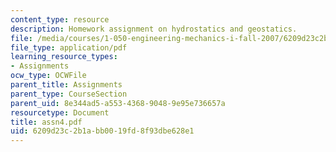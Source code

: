 ```yaml
---
content_type: resource
description: Homework assignment on hydrostatics and geostatics.
file: /media/courses/1-050-engineering-mechanics-i-fall-2007/6209d23c2b1abb0019fd8f93dbe628e1_assn4.pdf
file_type: application/pdf
learning_resource_types:
- Assignments
ocw_type: OCWFile
parent_title: Assignments
parent_type: CourseSection
parent_uid: 8e344ad5-a553-4368-9048-9e95e736657a
resourcetype: Document
title: assn4.pdf
uid: 6209d23c-2b1a-bb00-19fd-8f93dbe628e1
---
```


